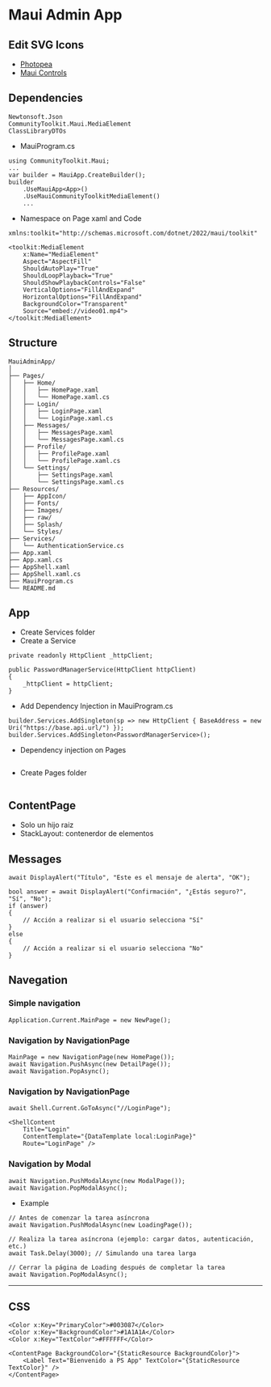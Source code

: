 ﻿# Maui Admin App

## Edit SVG Icons
* [Photopea](https://www.photopea.com/)
* [Maui Controls](https://learn.microsoft.com/en-us/dotnet/maui/user-interface/controls/?view=net-maui-8.0)

## Dependencies
```
Newtonsoft.Json
CommunityToolkit.Maui.MediaElement
ClassLibraryDTOs
```

* MauiProgram.cs
```
using CommunityToolkit.Maui;
...
var builder = MauiApp.CreateBuilder();
builder
    .UseMauiApp<App>()
    .UseMauiCommunityToolkitMediaElement()
    ...
```
* Namespace on Page xaml and Code
```
xmlns:toolkit="http://schemas.microsoft.com/dotnet/2022/maui/toolkit"

<toolkit:MediaElement
    x:Name="MediaElement"
    Aspect="AspectFill"
    ShouldAutoPlay="True"
    ShouldLoopPlayback="True"
    ShouldShowPlaybackControls="False"
    VerticalOptions="FillAndExpand"
    HorizontalOptions="FillAndExpand"
    BackgroundColor="Transparent"
    Source="embed://video01.mp4">
</toolkit:MediaElement>
```

## Structure
```
MauiAdminApp/
│
├── Pages/
│   ├── Home/
│   │   ├── HomePage.xaml
│   │   └── HomePage.xaml.cs
│   ├── Login/
│   │   ├── LoginPage.xaml
│   │   └── LoginPage.xaml.cs
│   ├── Messages/
│   │   ├── MessagesPage.xaml
│   │   └── MessagesPage.xaml.cs
│   ├── Profile/
│   │   ├── ProfilePage.xaml
│   │   └── ProfilePage.xaml.cs
│   └── Settings/
│       ├── SettingsPage.xaml
│       └── SettingsPage.xaml.cs
├── Resources/
│   ├── AppIcon/
│   ├── Fonts/
│   ├── Images/
│   ├── raw/
│   ├── Splash/
│   └── Styles/
├── Services/
│   └── AuthenticationService.cs
├── App.xaml
├── App.xaml.cs
├── AppShell.xaml
├── AppShell.xaml.cs
├── MauiProgram.cs
└── README.md
```

## App
* Create Services folder
* Create a Service
```
private readonly HttpClient _httpClient;

public PasswordManagerService(HttpClient httpClient)
{
    _httpClient = httpClient;
}
```
* Add Dependency Injection in MauiProgram.cs
```
builder.Services.AddSingleton(sp => new HttpClient { BaseAddress = new Uri("https://base.api.url/") });
builder.Services.AddSingleton<PasswordManagerService>();
```
* Dependency injection on Pages
```
```
* Create Pages folder
```
```

## ContentPage
* Solo un hijo raiz
* StackLayout: contenerdor de elementos

## Messages
```
await DisplayAlert("Título", "Este es el mensaje de alerta", "OK");

bool answer = await DisplayAlert("Confirmación", "¿Estás seguro?", "Sí", "No");
if (answer)
{
    // Acción a realizar si el usuario selecciona "Sí"
}
else
{
    // Acción a realizar si el usuario selecciona "No"
}
```

## Navegation
### Simple navigation
```
Application.Current.MainPage = new NewPage();
```

### Navigation by NavigationPage
```
MainPage = new NavigationPage(new HomePage());
await Navigation.PushAsync(new DetailPage());
await Navigation.PopAsync();
```

### Navigation by NavigationPage
```
await Shell.Current.GoToAsync("//LoginPage");

<ShellContent
    Title="Login"
    ContentTemplate="{DataTemplate local:LoginPage}"
    Route="LoginPage" />
```

### Navigation by Modal
```
await Navigation.PushModalAsync(new ModalPage());
await Navigation.PopModalAsync();
```
*  Example
```
// Antes de comenzar la tarea asíncrona
await Navigation.PushModalAsync(new LoadingPage());

// Realiza la tarea asíncrona (ejemplo: cargar datos, autenticación, etc.)
await Task.Delay(3000); // Simulando una tarea larga

// Cerrar la página de Loading después de completar la tarea
await Navigation.PopModalAsync();
```

<hr>

## CSS
```
<Color x:Key="PrimaryColor">#003087</Color>
<Color x:Key="BackgroundColor">#1A1A1A</Color>
<Color x:Key="TextColor">#FFFFFF</Color>
```
```
<ContentPage BackgroundColor="{StaticResource BackgroundColor}">
    <Label Text="Bienvenido a PS App" TextColor="{StaticResource TextColor}" />
</ContentPage>
```
